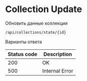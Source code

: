 Collection Update
===================

Обновить данные коллекции

```shell title="Method <span class='color-method'>PUT</span>"
/api/collections/state/{id}
```

Варианты ответа

| Status code                          | Description    |
|--------------------------------------|----------------|
| <span class='color-200'>200</span>   | OK             |
| <span class='color-error'>500</span> | Internal Error |